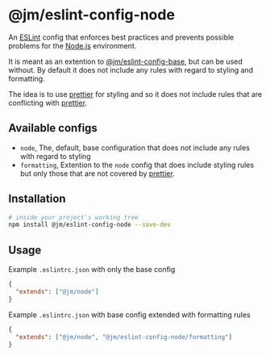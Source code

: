 # @jm/eslint-config-node

An [ESLint](http://eslint.org/) config that enforces best practices and prevents possible problems for the
[Node.js](https://nodejs.org/) environment.

It is meant as an extention to [@jm/eslint-config-base](https://github.com/Mensae/jm-eslint-config-base), but can
be used without.
By default it does not include any rules with regard to styling and formatting.

The idea is to use [prettier](https://prettier.io) for styling and so it does not include
rules that are conflicting with [prettier](https://prettier.io).

## Available configs

- `node`, The, default, base configuration that does not include any rules with regard to styling
- `formatting`, Extention to the `node` config that does include styling rules but only those that are not covered by [prettier](https://prettier.io).

## Installation

```sh
# inside your project's working tree
npm install @jm/eslint-config-node --save-dev
```

## Usage

Example `.eslintrc.json` with only the base config

```json
{
  "extends": ["@jm/node"]
}
```

Example `.eslintrc.json` with base config extended with formatting rules

```json
{
  "extends": ["@jm/node", "@jm/eslint-config-node/formatting"]
}
```
